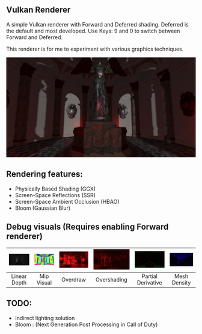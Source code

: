 ## Vulkan Renderer
A simple Vulkan renderer with Forward and Deferred shading.
Deferred is the default and most developed. Use Keys: 9 and 0 to switch between Forward and Deferred.

This renderer is for me to experiment with various graphics techniques.

![Hero Image](showcase/hero.png)

## Rendering features: 
* Physically Based Shading (GGX)
* Screen-Space Reflections (SSR)
* Screen-Space Ambient Occlusion (HBAO)
* Bloom (Gaussian Blur)

## Debug visuals (Requires enabling Forward renderer)

| ![](showcase/linear_depth.png) | ![](showcase/mip_visual.png) | ![](showcase/overdraw.png) | ![](showcase/overshading.png) | ![](showcase/pd.png)  | ![](showcase/mesh_density.png) |
|:-----------------------------:|:----------------------------:|:---------------------------:|:-----------------------------:|:---------------------:| :-----------------------------:|
| Linear Depth                  | Mip Visual                   | Overdraw                    | Overshading                   | Partial Derivative    | Mesh Density                   |

## TODO:
* Indirect lighting solution 
* Bloom : (Next Generation Post Processing in Call of Duty)
